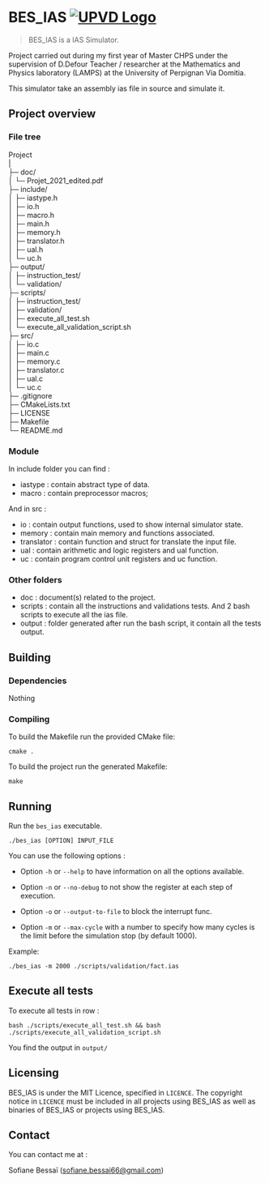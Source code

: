 # BES_IAS [![UPVD Logo](https://upload.wikimedia.org/wikipedia/fr/e/e6/UPVD_logo.svg)](https://www.univ-perp.fr)

> BES_IAS is a IAS Simulator.

Project carried out during my first year of Master CHPS under the supervision of D.Defour Teacher / researcher at the Mathematics and Physics laboratory (LAMPS) at the University of Perpignan Via Domitia.

This simulator take an assembly ias file in source and simulate it.

## Project overview

### File tree

Project  
|  
├─ doc/  
│  └─ Projet_2021_edited.pdf  
├─ include/  
│  ├─ iastype.h  
│  ├─ io.h  
│  ├─ macro.h  
│  ├─ main.h  
│  ├─ memory.h  
│  ├─ translator.h  
│  ├─ ual.h  
│  └─ uc.h  
├─ output/  
│  ├─ instruction_test/  
│  └─ validation/  
├─ scripts/  
│  ├─ instruction_test/  
│  ├─ validation/  
│  ├─ execute_all_test.sh  
│  └─ execute_all_validation_script.sh  
├─ src/  
│  ├─ io.c  
│  ├─ main.c  
│  ├─ memory.c  
│  ├─ translator.c  
│  ├─ ual.c  
│  └─ uc.c  
├─ .gitignore  
├─ CMakeLists.txt  
├─ LICENSE  
├─ Makefile  
└─ README.md  

### Module

In include folder you can find :
 - iastype : contain abstract type of data.
 - macro : contain preprocessor macros;

And in src :
 - io : contain output functions, used to show internal simulator state.
 - memory : contain main memory and functions associated.
 - translator : contain function and struct for translate the input file.
 - ual : contain arithmetic and logic registers and ual function.
 - uc : contain program control unit registers and uc function.

### Other folders

 - doc : document(s) related to the project.
 - scripts : contain all the instructions and validations tests. And 2 bash scripts to execute all the ias file.
 - output : folder generated after run the bash script, it contain all the tests output.

## Building

### Dependencies

Nothing

### Compiling

To build the Makefile run the provided CMake file:

```shell
cmake .
```

To build the project run the generated Makefile:

```shell
make
```

## Running

Run the `bes_ias` executable.

```shell
./bes_ias [OPTION] INPUT_FILE
```

You can use the following options :

 - Option `-h` or `--help` to have information on all the options available.

 - Option `-n` or `--no-debug` to not show the register at each step of execution.

 - Option `-o` or `--output-to-file` to block the interrupt func.

 - Option `-m` or `--max-cycle` with a number to specify how many cycles is the limit before the simulation stop (by default 1000).

Example: 

```shell
./bes_ias -m 2000 ./scripts/validation/fact.ias
```
## Execute all tests

To execute all tests in row :

```shell
bash ./scripts/execute_all_test.sh && bash ./scripts/execute_all_validation_script.sh 
```
You find the output in `output/`

## Licensing

BES_IAS is under the MIT Licence, specified in `LICENCE`.
The copyright notice in `LICENCE` must be included in all projects using BES_IAS as well as binaries of BES_IAS or projects using BES_IAS.

## Contact

You can contact me at :

Sofiane Bessaï (sofiane.bessai66@gmail.com)
